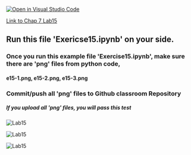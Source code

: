 [![Open in Visual Studio Code](https://classroom.github.com/assets/open-in-vscode-c66648af7eb3fe8bc4f294546bfd86ef473780cde1dea487d3c4ff354943c9ae.svg)](https://classroom.github.com/online_ide?assignment_repo_id=9071229&assignment_repo_type=AssignmentRepo)

[Link to Chap 7 Lab15](https://docs.google.com/presentation/d/1JAYVQiZr57OZfIMUQAkPNPlCKidqvytLhLDB5aqag_8/edit#slide=id.g114ede88c96_0_543)


## Run this file 'Exericse15.ipynb' on your side.

### Once you run this example file 'Exercise15.ipynb', make sure there are 'png' files from python code, 
#### e15-1.png, e15-2.png, e15-3.png
### Commit/push all 'png' files to Github classroom Repository
##### If you upload all 'png' files, you will pass this test

###
###
###


![Lab15](https://nimbus-screenshots.s3.amazonaws.com/s/514c6ee8051a07bcf7f5b79d6e4aa0c1.png)

![Lab15](https://awesomescreenshot.s3.amazonaws.com/image/1352303/33498222-1d61a845df42fdec65c6992e89dd8882.png?X-Amz-Algorithm=AWS4-HMAC-SHA256&X-Amz-Credential=AKIAJSCJQ2NM3XLFPVKA%2F20221018%2Fus-east-1%2Fs3%2Faws4_request&X-Amz-Date=20221018T000724Z&X-Amz-Expires=28800&X-Amz-SignedHeaders=host&X-Amz-Signature=4e2a073a8d7cf6fcef45e7baf310892a90958404560b025657137d8965ce9aa6)


![Lab15](https://awesomescreenshot.s3.amazonaws.com/image/1352303/33498234-040e18a3ce4ad53e561e100f9f3e8fd6.png?X-Amz-Algorithm=AWS4-HMAC-SHA256&X-Amz-Credential=AKIAJSCJQ2NM3XLFPVKA%2F20221018%2Fus-east-1%2Fs3%2Faws4_request&X-Amz-Date=20221018T000757Z&X-Amz-Expires=28800&X-Amz-SignedHeaders=host&X-Amz-Signature=43332ed5bd8a7d81724d24707519c405bd1fca61aaf867264ec28dc51832477f)

